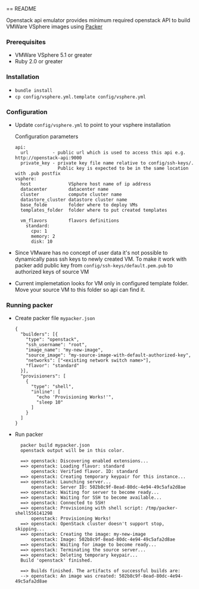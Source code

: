 == README

Openstack api emulator provides minimum required openstack API to build VMWare VSphere images using [Packer](https://www.packer.io/)

### Prerequisites
* VMWare VSphere 5.1 or greater
* Ruby 2.0 or greater

### Installation
* `bundle install`
* `cp config/vsphere.yml.template config/vsphere.yml`

### Configuration
* Update `config/vsphere.yml` to point to your vsphere installation

  Configuration parameters
  
  ```
  api:
    url         - public url which is used to access this api e.g. http://openstack-api:9000
    private_key - private key file name relative to config/ssh-keys/.
                  Public key is expected to be in the same location with .pub postfix
  vsphere:
    host              VSphere host name of ip address
    datacenter        datacenter name
    cluster           compute cluster name
    datastore_cluster datastore cluster name
    base_folde        folder where to deploy VMs
    templates_folder  folder where to put created templates

    vm_flavors        flavors definitions
      standard:
        cpu: 1
        memory: 2
        disk: 10
  ```

* Since VMware has no concept of user data it's not possible to dynamically pass
ssh keys to newly created VM. To make it work with packer add public key from `config/ssh-keys/default.pem.pub`
to authorized keys of source VM

* Current implemetation looks for VM only in configured template folder.
Move your source VM to this folder so api can find it.

### Running packer
* Create packer file `mypacker.json`
  ```
  {
    "builders": [{
      "type": "openstack",
      "ssh_username": "root",
      "image_name": "my-new-image",
      "source_image": "my-source-image-with-default-authorized-key",
      "networks": ["<existing network switch name>"],
      "flavor": "standard"
    }],
    "provisioners": [
      {
        "type": "shell",
        "inline": [
          "echo 'Provisioning Works!'",
          "sleep 10"
        ]
      }
    ]
  }
  ```

* Run packer
  ```
    packer build mypacker.json
    openstack output will be in this color.

    ==> openstack: Discovering enabled extensions...
    ==> openstack: Loading flavor: standard
        openstack: Verified flavor. ID: standard
    ==> openstack: Creating temporary keypair for this instance...
    ==> openstack: Launching server...
        openstack: Server ID: 502b8c9f-8ead-80dc-4e94-49c5afa2d8ae
    ==> openstack: Waiting for server to become ready...
    ==> openstack: Waiting for SSH to become available...
    ==> openstack: Connected to SSH!
    ==> openstack: Provisioning with shell script: /tmp/packer-shell556141298
        openstack: Provisioning Works!
    ==> openstack: OpenStack cluster doesn't support stop, skipping...
    ==> openstack: Creating the image: my-new-image
        openstack: Image: 502b8c9f-8ead-80dc-4e94-49c5afa2d8ae
    ==> openstack: Waiting for image to become ready...
    ==> openstack: Terminating the source server...
    ==> openstack: Deleting temporary keypair...
    Build 'openstack' finished.

    ==> Builds finished. The artifacts of successful builds are:
    --> openstack: An image was created: 502b8c9f-8ead-80dc-4e94-49c5afa2d8ae
  ```




